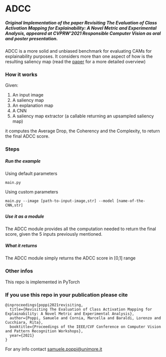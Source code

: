 # ADCC

##### Original Implementation of the paper Revisiting The Evaluation of Class Activation Mapping for Explainability: A Novel Metric and Experimental Analysis, appeared at CVPRW'2021 Responsible Computer Vision as oral and poster presentation.

ADCC is a more solid and unbiased benchmark for evaluating CAMs for explainability purposes.
It considers more than one aspect of how is the resulting saliency map (read the [paper](https://openaccess.thecvf.com/content/CVPR2021W/RCV/html/Poppi_Revisiting_the_Evaluation_of_Class_Activation_Mapping_for_Explainability_A_CVPRW_2021_paper.html) for a more detailed overview)

### How it works
Given:
1. An input image
2. A saliency map
3. An explanation map
4. A CNN
5. A saliency map extractor (a callable returning an upsampled saliency map)

it computes the Average Drop, the Coherency and the Complexity, to return the final ADCC score.

### Steps

##### Run the example
Using default parameters
```shell
main.py
```

Using custom parameters
```shell
main.py --image [path-to-input-image,str] --model [name-of-the-CNN,str]
```

##### Use it as a module
The ADCC module provides all the computation needed to return the final score, given the 5 inputs previously mentioned.

##### What it returns
The ADCC module simply returns the ADCC score in [0,1] range

### Other infos
This repo is implemented in PyTorch

### If you use this repo in your publication please cite

```
@inproceedings{poppi2021revisiting,
  title={Revisiting The Evaluation of Class Activation Mapping for Explainability: A Novel Metric and Experimental Analysis},
  author={Poppi, Samuele and Cornia, Marcella and Baraldi, Lorenzo and Cucchiara, Rita},
  booktitle={Proceedings of the IEEE/CVF Conference on Computer Vision and Pattern Recognition Workshops},
  year={2021}
}
```

For any info contact [samuele.poppi@unimore.it](mailto:samuele.poppi@unimore.it?subject=ADCC%20GitHub%20Repo)

